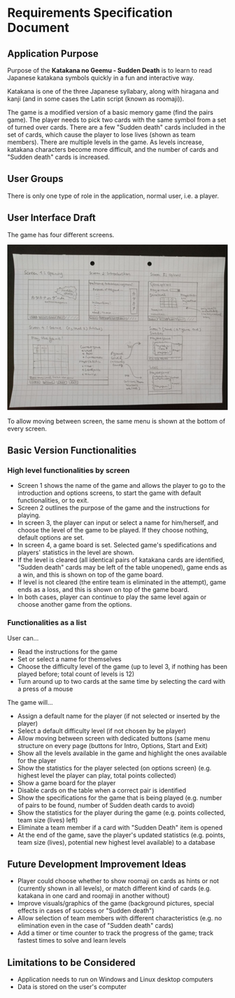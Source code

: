 # Requirements Specification Document 

## Application Purpose

Purpose of the **Katakana no Geemu - Sudden Death** is to learn to read Japanese katakana symbols quickly in a fun and interactive way. 

Katakana is one of the three Japanese syllabary, along with hiragana and kanji (and in some cases the Latin script (known as roomaji)). 

The game is a modified version of a basic memory game (find the pairs game). The player needs to pick two cards with the same symbol from a set of turned over cards. There are a few "Sudden death" cards included in the set of cards, which cause the player to lose lives (shown as team members). There are multiple levels in the game. As levels increase, katakana characters become more difficult, and the number of cards and "Sudden death" cards is increased.

## User Groups

There is only one type of role in the application, normal user, i.e. a player. 

## User Interface Draft

The game has four different screens. 

![Game design document picture](./pictures/game_design_doc_pic.jpg)

To allow moving between screen, the same menu is shown at the bottom of every screen.

## Basic Version Functionalities

### High level functionalities by screen 
* Screen 1 shows the name of the game and allows the player to go to the introduction and options screens, to start the game with default functionalities, or to exit.
* Screen 2 outlines the purpose of the game and the instructions for playing.
* In screen 3, the player can input or select a name for him/herself, and choose the level of the game to be played. If they choose nothing, default options are set.
* In screen 4, a game board is set. Selected game's spedifications and players' statistics in the level are shown.
* If the level is cleared (all identical pairs of katakana cards are identified, "Sudden death" cards may be left of the table unopened), game ends as a win, and this is shown on top of the game board.
* If level is not cleared (the entire team is eliminated in the attempt), game ends as a loss, and this is shown on top of the game board. 
* In both cases, player can continue to play the same level again or choose another game from the options.

### Functionalities as a list
User can...
* Read the instructions for the game
* Set or select a name for themselves
* Choose the difficulty level of the game (up to level 3, if nothing has been played before; total count of levels is 12)
* Turn around up to two cards at the same time by selecting the card with a press of a mouse

The game will...
* Assign a default name for the player (if not selected or inserted by the player)
* Select a default difficulty level (if not chosen by be player)
* Allow moving between screen with dedicated buttons (same menu structure on every page (buttons for Intro, Options, Start and Exit)
* Show all the levels available in the game and highlight the ones available for the player
* Show the statistics for the player selected (on options screen) (e.g. highest level the player can play, total points collected)
* Show a game board for the player
* Disable cards on the table when a correct pair is identified
* Show the specifications for the game that is being played (e.g. number of pairs to be found, number of Sudden death cards to avoid)
* Show the statistics for the player during the game (e.g. points collected, team size (lives) left)
* Eliminate a team member if a card with "Sudden Death" item is opened
* At the end of the game, save the player's updated statistics (e.g. points, team size (lives), potential new highest level available) to a database

## Future Development Improvement Ideas

* Player could choose whether to show roomaji on cards as hints or not (currently shown in all levels), or match different kind of cards (e.g. katakana in one card and roomaji in another without)
* Improve visuals/graphics of the game (background pictures, special effects in cases of success or "Sudden death")
* Allow selection of team members with different characteristics (e.g. no elimination even in the case of "Sudden death" cards)
* Add a timer or time counter to track the progress of the game; track fastest times to solve and learn levels

## Limitations to be Considered

* Application needs to run on Windows and Linux desktop computers
* Data is stored on the user's computer